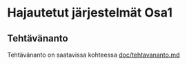 # Hajautetut järjestelmät Osa1

## Tehtävänanto
Tehtävänanto on saatavissa kohteessa [doc/tehtavananto.md](doc/tehtavananto.md)
